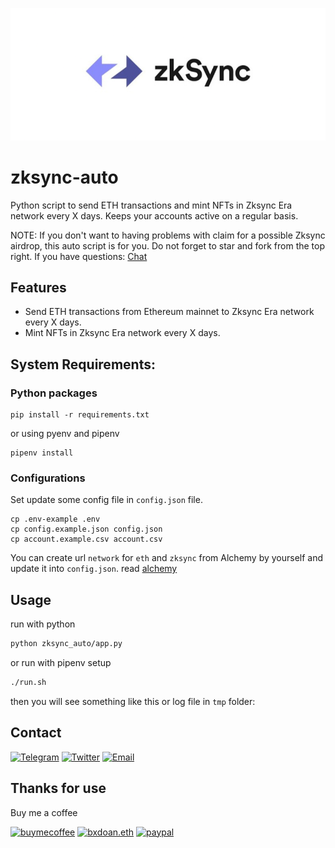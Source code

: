 ![](./imgs/zkSync-logo.png)

# zksync-auto

Python script to send ETH transactions and mint NFTs in Zksync Era network every X days. 
Keeps your accounts active on a regular basis.

NOTE: If you don't want to having problems with claim for a possible Zksync airdrop, this auto script is for you. Do not forget to star and fork from the top right. If you have questions: [Chat](https://t.me/bxdoan)

## Features
- Send ETH transactions from Ethereum mainnet to Zksync Era network every X days.
- Mint NFTs in Zksync Era network every X days.

## System Requirements:

### Python packages
```shell
pip install -r requirements.txt
```
or using pyenv and pipenv
```shell
pipenv install
```

### Configurations
Set update some config file in `config.json` file.
```shell
cp .env-example .env
cp config.example.json config.json
cp account.example.csv account.csv
```

You can create url `network` for `eth` and `zksync` from Alchemy by yourself and update it into `config.json`.
read [alchemy](./alchemy.md)

## Usage
run with python
```sh
python zksync_auto/app.py
```

or run with pipenv setup
```sh
./run.sh
```

then you will see something like this or log file in `tmp` folder:

## Contact

[![Telegram](https://img.shields.io/badge/Telegram-2CA5E0?style=for-the-badge&logo=telegram&logoColor=white)](https://t.me/bxdoan)
[![Twitter](https://img.shields.io/badge/Twitter-1DA1F2?style=for-the-badge&logo=twitter&logoColor=white)](https://twitter.com/bxdoan)
[![Email](https://img.shields.io/badge/Gmail-D14836?style=for-the-badge&logo=gmail&logoColor=white)](mailto:hi@bxdoan.com)

## Thanks for use
Buy me a coffee

[![buymecoffee](https://img.shields.io/badge/Buy_Me_A_Coffee-FFDD00?style=for-the-badge&logo=buy-me-a-coffee&logoColor=black)](https://www.buymeacoffee.com/bxdoan)
[![bxdoan.eth](https://img.shields.io/badge/Ethereum-3C3C3D?style=for-the-badge&logo=Ethereum&logoColor=white)](https://etherscan.io/address/0x610322AeF748238C52E920a15Dd9A8845C9c0318)
[![paypal](	https://img.shields.io/badge/PayPal-00457C?style=for-the-badge&logo=paypal&logoColor=white)](https://paypal.me/bxdoan)
